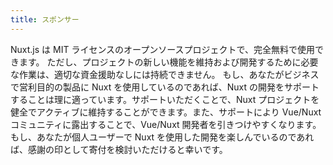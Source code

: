 ```yaml
---
title: スポンサー 
---
```

Nuxt.js は MIT ライセンスのオープンソースプロジェクトで、完全無料で使用できます。
ただし、プロジェクトの新しい機能を維持および開発するために必要な作業は、適切な資金援助なしには持続できません。
もし、あなたがビジネスで営利目的の製品に Nuxt を使用しているのであれば、Nuxt の開発をサポートすることは理に適っています。サポートいただくことで、Nuxt プロジェクトを健全でアクティブに維持することができます。また、サポートにより Vue/Nuxt コミュニティに露出することで、Vue/Nuxt 開発者を引きつけやすくなります。
もし、あなたが個人ユーザーで Nuxt を使用した開発を楽しんでいるのであれば、感謝の印として寄付を検討いただけると幸いです。
